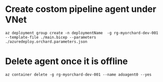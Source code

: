 # Create costom pipeline agent under VNet
```
az deployment group create -n deploymentName  -g rg-myorchard-dev-001 --template-file ./main.bicep --parameters ./azuredeploy.orchard.parameters.json
```


# Delete agent once it is offline
```
az container delete -g rg-myorchard-dev-001 --name adoagent0 --yes
```